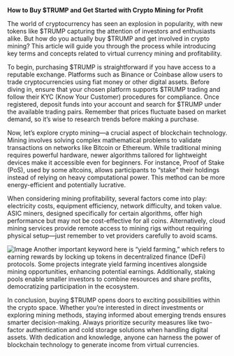 **How to Buy $TRUMP and Get Started with Crypto Mining for Profit**

The world of cryptocurrency has seen an explosion in popularity, with new tokens like $TRUMP capturing the attention of investors and enthusiasts alike. But how do you actually buy $TRUMP and get involved in crypto mining? This article will guide you through the process while introducing key terms and concepts related to virtual currency mining and profitability.

To begin, purchasing $TRUMP is straightforward if you have access to a reputable exchange. Platforms such as Binance or Coinbase allow users to trade cryptocurrencies using fiat money or other digital assets. Before diving in, ensure that your chosen platform supports $TRUMP trading and follow their KYC (Know Your Customer) procedures for compliance. Once registered, deposit funds into your account and search for $TRUMP under the available trading pairs. Remember that prices fluctuate based on market demand, so it’s wise to research trends before making a purchase.

Now, let’s explore crypto mining—a crucial aspect of blockchain technology. Mining involves solving complex mathematical problems to validate transactions on networks like Bitcoin or Ethereum. While traditional mining requires powerful hardware, newer algorithms tailored for lightweight devices make it accessible even for beginners. For instance, Proof of Stake (PoS), used by some altcoins, allows participants to “stake” their holdings instead of relying on heavy computational power. This method can be more energy-efficient and potentially lucrative.

When considering mining profitability, several factors come into play: electricity costs, equipment efficiency, network difficulty, and token value. ASIC miners, designed specifically for certain algorithms, offer high performance but may not be cost-effective for all coins. Alternatively, cloud mining services provide remote access to mining rigs without requiring physical setup—just remember to vet providers carefully to avoid scams.


![Image](https://github.com/user-attachments/assets/31692037-0104-4703-abd1-696b6a7dd41b)
Another important keyword here is “yield farming,” which refers to earning rewards by locking up tokens in decentralized finance (DeFi) protocols. Some projects integrate yield farming incentives alongside mining opportunities, enhancing potential earnings. Additionally, staking pools enable smaller investors to combine resources and share profits, democratizing participation in the ecosystem.

In conclusion, buying $TRUMP opens doors to exciting possibilities within the crypto space. Whether you’re interested in direct investments or exploring mining methods, staying informed about emerging trends ensures smarter decision-making. Always prioritize security measures like two-factor authentication and cold storage solutions when handling digital assets. With dedication and knowledge, anyone can harness the power of blockchain technology to generate income from virtual currencies.